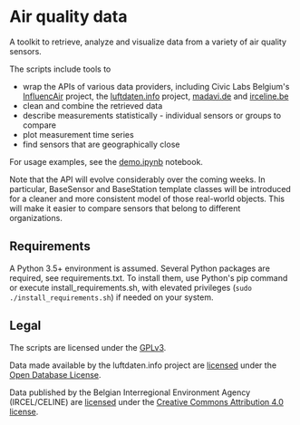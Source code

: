 # Air quality data

A toolkit to retrieve, analyze and visualize data from a variety of air quality
sensors.

The scripts include tools to
* wrap the APIs of various data providers, including Civic Labs Belgium's
[InfluencAir](https://influencair.be/) project, the
[luftdaten.info](https://luftdaten.info/) project,
[madavi.de](https://www.madavi.de/ok-lab-stuttgart/) and
[irceline.be](http://www.irceline.be/en)
* clean and combine the retrieved data
* describe measurements statistically - individual sensors or groups to compare
* plot measurement time series
* find sensors that are geographically close


For usage examples, see the
[demo.ipynb](
https://nbviewer.jupyter.org/gist/dr-1/450c275b1ad2cbf88e9c4325c5d032bc)
notebook.

Note that the API will evolve considerably over the coming weeks. In
particular, BaseSensor and BaseStation template classes will be introduced for
a cleaner and more consistent model of those real-world objects. This will make
it easier to compare sensors that belong to different organizations.

## Requirements
A Python 3.5+ environment is assumed. Several Python packages are required, see
requirements.txt. To install them, use Python's pip command or execute
install_requirements.sh, with elevated privileges
(`sudo ./install_requirements.sh`) if needed on your system.

## Legal
The scripts are licensed under the
[GPLv3](https://www.gnu.org/licenses/gpl-3.0.html).

Data made available by the luftdaten.info project are
[licensed](https://archive.luftdaten.info/00disclamer.md) under the [Open
Database License](https://opendatacommons.org/licenses/odbl/1.0/).

Data published by the Belgian Interregional Environment Agency (IRCEL/CELINE)
are [licensed](http://www.irceline.be/en/documentation/open-data) under the
[Creative Commons Attribution 4.0
license](https://creativecommons.org/licenses/by/4.0/).